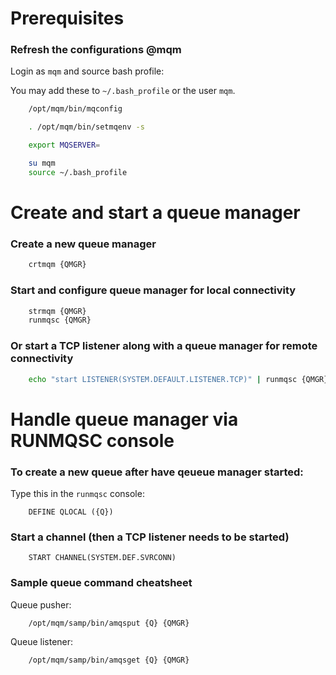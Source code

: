 # Prerequisites

### Refresh the configurations @mqm
Login as `mqm` and source bash profile:

You may add these to `~/.bash_profile` or the user `mqm`.

```bash
	/opt/mqm/bin/mqconfig

	. /opt/mqm/bin/setmqenv -s

	export MQSERVER=
```


```bash
	su mqm
	source ~/.bash_profile
```

# Create and start a queue manager

### Create a new queue manager

```bash
	crtmqm {QMGR}
```

### Start and configure queue manager for local connectivity

```bash
	strmqm {QMGR}
	runmqsc {QMGR}
```

### Or start a TCP listener along with a queue manager for remote connectivity

```bash
	echo "start LISTENER(SYSTEM.DEFAULT.LISTENER.TCP)" | runmqsc {QMGR}
```


# Handle queue manager via RUNMQSC console


### To create a new queue after have qeueue manager started:

Type this in the `runmqsc` console:

```
	DEFINE QLOCAL ({Q})
```

### Start a channel (then a TCP listener needs to be started)

```
	START CHANNEL(SYSTEM.DEF.SVRCONN)
```

### Sample queue command cheatsheet

Queue pusher:

```bash
	/opt/mqm/samp/bin/amqsput {Q} {QMGR}
```

Queue listener:

```bash
	/opt/mqm/samp/bin/amqsget {Q} {QMGR}
```